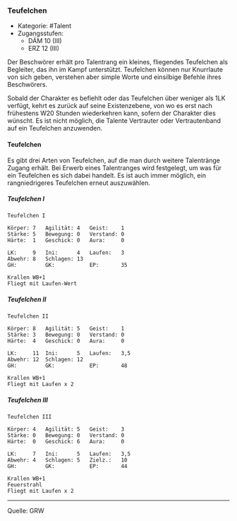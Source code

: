 ### Teufelchen

- Kategorie: #Talent
- Zugangsstufen:
  - DÄM 10 (III)
  - ERZ 12 (III)

Der Beschwörer erhält pro Talentrang ein kleines, fliegendes Teufelchen als Begleiter, das ihn im Kampf unterstützt. Teufelchen können nur Knurrlaute von sich geben, verstehen aber simple Worte und einsilbige Befehle ihres Beschwörers.

Sobald der Charakter es befiehlt oder das Teufelchen über weniger als 1LK verfügt, kehrt es zurück auf seine Existenzebene, von wo es erst nach frühestens W20 Stunden wiederkehren kann, sofern der Charakter dies wünscht. Es ist nicht möglich, die Talente Vertrauter oder Vertrautenband auf ein Teufelchen anzuwenden.

#### Teufelchen

Es gibt drei Arten von Teufelchen, auf die man durch weitere Talentränge Zugang erhält. Bei Erwerb eines Talentranges wird festgelegt, um was für ein Teufelchen es sich dabei handelt. Es ist auch immer möglich, ein rangniedrigeres Teufelchen erneut auszuwählen.

##### Teufelchen I

    Teufelchen I

    Körper: 7   Agilität: 4   Geist:    1
    Stärke: 5   Bewegung: 0   Verstand: 0
    Härte:  1   Geschick: 0   Aura:     0

    LK:     9   Ini:      4   Laufen:   3
    Abwehr: 8   Schlagen: 13
    GH:         GK:           EP:       35

    Krallen WB+1
    Fliegt mit Laufen-Wert

##### Teufelchen II

    Teufelchen II

    Körper: 8   Agilität: 5   Geist:    1
    Stärke: 3   Bewegung: 0   Verstand: 0
    Härte:  4   Geschick: 0   Aura:     0

    LK:     11  Ini:      5   Laufen:   3,5
    Abwehr: 12  Schlagen: 12
    GH:         GK:           EP:       48

    Krallen WB+1
    Fliegt mit Laufen x 2

##### Teufelchen III

    Teufelchen III

    Körper: 4   Agilität: 5   Geist:    3
    Stärke: 0   Bewegung: 0   Verstand: 0
    Härte:  0   Geschick: 6   Aura:     0

    LK:     7   Ini:      5   Laufen:   3,5
    Abwehr: 4   Schlagen: 5   Zielz.:   10
    GH:         GK:           EP:       44

    Krallen WB+1
    Feuerstrahl
    Fliegt mit Laufen x 2

---

Quelle: GRW
